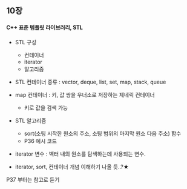## 10장

#### C++ 표준 템플릿 라이브러리, STL
* STL 구성
  + 컨테이너
  + iterator
  + 알고리즘

* STL 컨테이너 종류 : vector, deque, list, set, map, stack, queue

* map 컨테이너 : 키, 값 쌍을 우너소로 저장하는 제네릭 컨테이너
  + 키로 값을 검색 가능
  
* STL 알고리즘
  + sort(소팅 시작한 원소의 주소, 소팅 범위의 마지막 원소 다음 주소) 함수
  + P36 예시 코드
  
* iterator 변수 : 벡터 내의 원소를 탐색하는데 사용되는 변수.

* iterator, sort, 컨테이너 개념 이해하기 나올 듯..?★

P37 부터는 참고로 듣기
